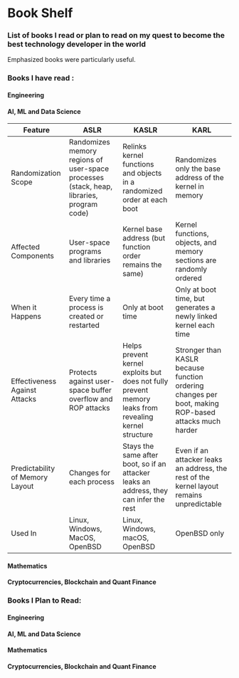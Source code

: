 # Book Shelf
### List of books I read or plan to read on my quest to become the best technology developer in the world
Emphasized books were particularly useful.

### Books I have read :
#### Engineering

#### AI, ML and Data Science

| Feature      | ASLR      | KASLR      | KARL      |
| ------------- | ------------- | ------------- | ------------- |
| Randomization Scope | Randomizes memory regions of user-space processes (stack, heap, libraries, program code) | Relinks kernel functions and objects in a randomized order at each boot | Randomizes only the base address of the kernel in memory | Fully relinks the kernel at boot, randomizing function and object placement |
| Affected Components | User-space programs and libraries  | Kernel base address (but function order remains the same) | Kernel functions, objects, and memory sections are randomly ordered |
| When it Happens | Every time a process is created or restarted | Only at boot time | Only at boot time, but generates a newly linked kernel each time |
| Effectiveness Against Attacks | Protects against user-space buffer overflow and ROP attacks | Helps prevent kernel exploits but does not fully prevent memory leaks from revealing kernel structure | Stronger than KASLR because function ordering changes per boot, making ROP-based attacks much harder |
| Predictability of Memory Layout | Changes for each process | Stays the same after boot, so if an attacker leaks an address, they can infer the rest | Even if an attacker leaks an address, the rest of the kernel layout remains unpredictable |
| Used In | Linux, Windows, MacOS, OpenBSD | Linux, Windows, macOS, OpenBSD  | OpenBSD only |



#### Mathematics

#### Cryptocurrencies, Blockchain and Quant Finance

### Books I Plan to Read:

#### Engineering

#### AI, ML and Data Science

#### Mathematics

#### Cryptocurrencies, Blockchain and Quant Finance
